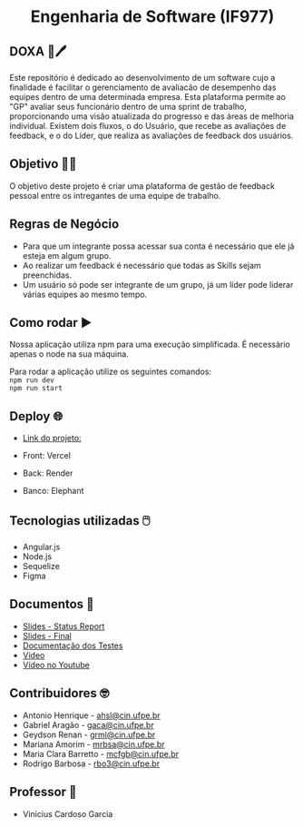 <h1 align="center"> Engenharia de Software (IF977) </h1>

## DOXA :memo:🖊️
Este repositório é dedicado ao desenvolvimento de um software cujo a finalidade é facilitar o gerenciamento de avaliacão de desempenho das equipes dentro de uma determinada empresa. Esta plataforma permite ao "GP" avaliar seus funcionário dentro de uma sprint de trabalho, proporcionando uma visão atualizada do progresso e das áreas de melhoria individual. Existem dois fluxos, o do Usuário, que recebe as avaliações de feedback, e o do Líder, que realiza as avaliações de feedback dos usuários.

## Objetivo 🗿🍷
O objetivo deste projeto é criar uma plataforma de gestão de feedback pessoal entre os intregantes de uma equipe de trabalho. 

## Regras de Negócio
- Para que um integrante possa acessar sua conta é necessário que ele já esteja em algum grupo.
- Ao realizar um feedback é necessário que todas as Skills sejam preenchidas.
- Um usuário só pode ser integrante de um grupo, já um líder pode liderar várias equipes ao mesmo tempo.

## Como rodar :arrow_forward:
Nossa aplicação utiliza npm para uma execução simplificada. É necessário apenas o node na sua máquina.

Para rodar a aplicação utilize os seguintes comandos:  
``
 npm run dev
 ``  
 ``
 npm run start
``
## Deploy 🌐
- [Link do projeto: ](https://eng-software-blue.vercel.app/)

- Front: Vercel
- Back: Render
- Banco: Elephant

## Tecnologias utilizadas 🖱️
- Angular.js
- Node.js
- Sequelize
- Figma

## Documentos 📂
- [Slides - Status Report](https://github.com/clarabarretto/Eng-Software/blob/main/documents/Doxa%20-%20Status%20Report.pdf)
- [Slides - Final](https://github.com/clarabarretto/Eng-Software/blob/main/documents/Doxa%20-%20Engenharia%20de%20Software.pdf)
- [Documentação dos Testes](https://github.com/clarabarretto/Eng-Software/blob/main/documents/Testes%20-%20Doxa.pdf)
- [Vídeo](https://github.com/clarabarretto/Eng-Software/blob/main/documents/Interface%20-%20Doxa.mp4)
- [Vídeo no Youtube](https://youtu.be/PCGBTQjJydY)

## Contribuidores 🤓
 - Antonio Henrique - ahsl@cin.ufpe.br
 - Gabriel Aragão - gaca@cin.ufpe.br
 - Geydson Renan - grml@cin.ufpe.br
 - Mariana Amorim - mrbsa@cin.ufpe.br
 - Maria Clara Barretto - mcfgb@cin.ufpe.br
 - Rodrigo Barbosa - rbo3@cin.ufpe.br

## Professor 📏
 - Vinicius Cardoso Garcia

